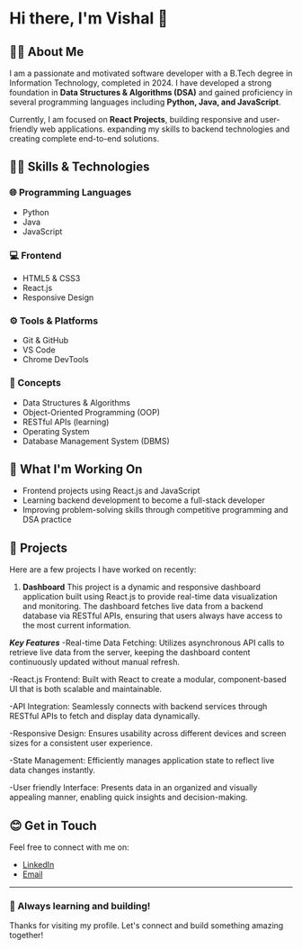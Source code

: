 # Hi there, I'm Vishal 👋

## 👨‍🎓 About Me
I am a passionate and motivated software developer with a B.Tech degree in Information Technology, completed in 2024. I have developed a strong foundation in **Data Structures & Algorithms (DSA)** and gained proficiency in several programming languages including **Python, Java, and JavaScript**.

Currently, I am focused on **React Projects**, building responsive and user-friendly web applications. expanding my skills to backend technologies and creating complete end-to-end solutions.

## 👨‍💻 Skills & Technologies

### 🌐 Programming Languages
- Python
- Java
- JavaScript

### 💻 Frontend
- HTML5 & CSS3
- React.js
- Responsive Design

### ⚙ Tools & Platforms
- Git & GitHub
- VS Code
- Chrome DevTools

### 📔 Concepts
- Data Structures & Algorithms
- Object-Oriented Programming (OOP)
- RESTful APIs (learning)
- Operating System
- Database Management System (DBMS)

## 📝 What I'm Working On
- Frontend projects using React.js and JavaScript
- Learning backend development to become a full-stack developer
- Improving problem-solving skills through competitive programming and DSA practice

## 🧾 Projects
Here are a few projects I have worked on recently:

1. **Dashboard**
  This project is a dynamic and responsive dashboard application built using React.js to provide real-time data visualization and monitoring. The dashboard fetches live data from a backend database via RESTful APIs, ensuring that users always have access to the most current information.
  
  ***Key Features***
  -Real-time Data Fetching: Utilizes asynchronous API calls to retrieve live data from the server, keeping the dashboard content continuously updated without manual refresh.

  -React.js Frontend: Built with React to create a modular, component-based UI that is both scalable and maintainable.

  -API Integration: Seamlessly connects with backend services through RESTful APIs to fetch and display data dynamically.

  -Responsive Design: Ensures usability across different devices and screen sizes for a consistent user experience.

  -State Management: Efficiently manages application state to reflect live data changes instantly.

  -User friendly Interface: Presents data in an organized and visually appealing manner, enabling quick insights and decision-making.  


## 😊 Get in Touch
Feel free to connect with me on:

- [LinkedIn](https://www.linkedin.com/in/yourprofile) 
- [Email](mailto:2025vishalthakur@gmail.com)  

---

### 🚀 Always learning and building!

Thanks for visiting my profile. Let's connect and build something amazing together!


